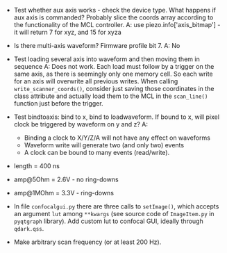 - Test whether aux axis works - check the device type. What happens if aux axis is commanded? Probably slice the coords array according to the functionality of the MCL controller.
	A: use piezo.info['axis_bitmap'] - it will return 7 for xyz, and 15 for xyza
- Is there multi-axis waveform? Firmware profile bit 7.
	A: No
- Test loading several axis into waveform and then moving them in sequence
	A: Does not work. Each load must follow by a trigger on the same axis, as there is seemingly only one memory cell. So each write for an axis will overwrite all previous writes. When calling `write_scanner_coords()`, consider just saving those coordinates in the class attribute and actually load them to the MCL in the `scan_line()` function just before the trigger.
- Test bindtoaxis: bind to x, bind to loadwaveform. If bound to x, will pixel clock be triggered by waveform on y and z?
	A:
	-	Binding a clock to X/Y/Z/A will not have any effect on waveforms
	-	Waveform write will generate two (and only two) events
	-	A clock can be bound to many events (read/write).

- length = 400 ns
- amp@5Ohm = 2.6V - no ring-downs
- amp@1MOhm = 3.3V - ring-downs

- In file `confocalgui.py` there are three calls to `setImage()`, which accepts an argument `lut` among `**kwargs` (see source code of `ImageItem.py` in `pyqtgraph` library). Add custom lut to confocal GUI, ideally through `qdark.qss`.

- Make arbitrary scan frequency (or at least 200 Hz).